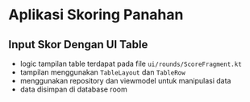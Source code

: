# Aplikasi Skoring Panahan

## Input Skor Dengan UI Table
- logic tampilan table terdapat pada file `ui/rounds/ScoreFragment.kt` 
- tampilan menggunakan `TableLayout` dan `TableRow`
- menggunakan repository dan viewmodel untuk manipulasi data
- data disimpan di database room